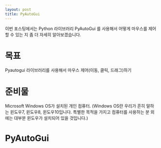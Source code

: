 ```yaml
---
layout: post
title: PyAutoGui
---
```


이번 포스팅에서는 Python 라이브러리 PyAutoGui 를 사용해서 어떻게 마우스를 제어할 수 있는 지 좀 더 자세히 알아보겠습니다.

목표
=

Pyautogui 라이브러리를 사용해서 마우스 제어(이동, 클릭, 드래그)하기 

준비물
=

Microsoft Windows OS가 설치된 개인 컴퓨터. (Windows OS란 우리가 흔히 말하는 윈도우7, 윈도우8, 윈도우10입니다. 특별한 목적을 가지고 컴퓨터를 사용하는 분 외에는 대부분 윈도우가 설치되어 있을 것입니다.)

PyAutoGui
=



